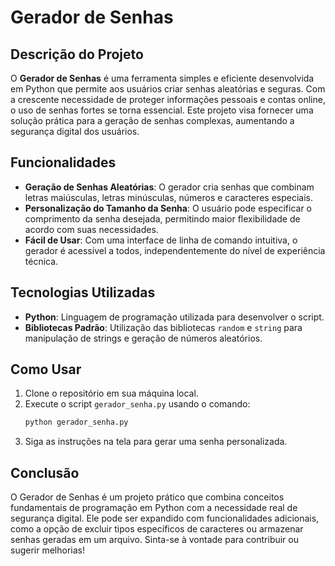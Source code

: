 # Gerador de Senhas

## Descrição do Projeto

O **Gerador de Senhas** é uma ferramenta simples e eficiente desenvolvida em Python que permite aos usuários criar senhas aleatórias e seguras. Com a crescente necessidade de proteger informações pessoais e contas online, o uso de senhas fortes se torna essencial. Este projeto visa fornecer uma solução prática para a geração de senhas complexas, aumentando a segurança digital dos usuários.

## Funcionalidades

- **Geração de Senhas Aleatórias**: O gerador cria senhas que combinam letras maiúsculas, letras minúsculas, números e caracteres especiais.
- **Personalização do Tamanho da Senha**: O usuário pode especificar o comprimento da senha desejada, permitindo maior flexibilidade de acordo com suas necessidades.
- **Fácil de Usar**: Com uma interface de linha de comando intuitiva, o gerador é acessível a todos, independentemente do nível de experiência técnica.

## Tecnologias Utilizadas

- **Python**: Linguagem de programação utilizada para desenvolver o script.
- **Bibliotecas Padrão**: Utilização das bibliotecas `random` e `string` para manipulação de strings e geração de números aleatórios.

## Como Usar

1. Clone o repositório em sua máquina local.
2. Execute o script `gerador_senha.py` usando o comando:
   ```bash
   python gerador_senha.py
3. Siga as instruções na tela para gerar uma senha personalizada.

## Conclusão
O Gerador de Senhas é um projeto prático que combina conceitos fundamentais de programação em Python com a necessidade real de segurança digital. Ele pode ser expandido com funcionalidades adicionais, como a opção de excluir tipos específicos de caracteres ou armazenar senhas geradas em um arquivo. Sinta-se à vontade para contribuir ou sugerir melhorias!

